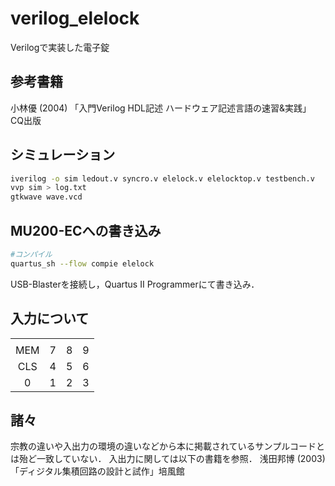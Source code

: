# verilog_elelock
Verilogで実装した電子錠
## 参考書籍
小林優 (2004) 「入門Verilog HDL記述 ハードウェア記述言語の速習&実践」 CQ出版

## シミュレーション
```bash
iverilog -o sim ledout.v syncro.v elelock.v elelocktop.v testbench.v
vvp sim > log.txt
gtkwave wave.vcd
```

## MU200-ECへの書き込み
```bash
#コンパイル
quartus_sh --flow compie elelock
```
USB-Blasterを接続し，Quartus II Programmerにて書き込み．

## 入力について
|     |     |     |     |
| :-: | :-: | :-: | :-: |
|     |     |     |     |
| MEM | 7   | 8   | 9   |
| CLS | 4   | 5   | 6   |
| 0   | 1   | 2   | 3   |

## 諸々
宗教の違いや入出力の環境の違いなどから本に掲載されているサンプルコードとは殆ど一致していない．
入出力に関しては以下の書籍を参照．
浅田邦博 (2003) 「ディジタル集積回路の設計と試作」培風館

